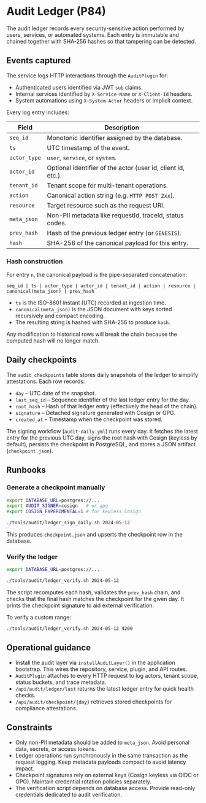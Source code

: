 # Audit Ledger (P84)

The audit ledger records every security-sensitive action performed by users, services, or automated systems. Each entry is immutable and chained together with SHA-256 hashes so that tampering can be detected.

## Events captured

The service logs HTTP interactions through the `AuditPlugin` for:

- Authenticated users identified via JWT `sub` claims.
- Internal services identified by `X-Service-Name` or `X-Client-Id` headers.
- System automations using `X-System-Actor` headers or implicit context.

Every log entry includes:

| Field | Description |
| --- | --- |
| `seq_id` | Monotonic identifier assigned by the database. |
| `ts` | UTC timestamp of the event. |
| `actor_type` | `user`, `service`, or `system`. |
| `actor_id` | Optional identifier of the actor (user id, client id, etc.). |
| `tenant_id` | Tenant scope for multi-tenant operations. |
| `action` | Canonical action string (e.g. `HTTP POST 2xx`). |
| `resource` | Target resource such as the request URI. |
| `meta_json` | Non-PII metadata like requestId, traceId, status codes. |
| `prev_hash` | Hash of the previous ledger entry (or `GENESIS`). |
| `hash` | SHA-256 of the canonical payload for this entry. |

### Hash construction

For entry `n`, the canonical payload is the pipe-separated concatenation:

```
seq_id | ts | actor_type | actor_id | tenant_id | action | resource | canonical(meta_json) | prev_hash
```

- `ts` is the ISO-8601 instant (UTC) recorded at ingestion time.
- `canonical(meta_json)` is the JSON document with keys sorted recursively and compact encoding.
- The resulting string is hashed with SHA-256 to produce `hash`.

Any modification to historical rows will break the chain because the computed hash will no longer match.

## Daily checkpoints

The `audit_checkpoints` table stores daily snapshots of the ledger to simplify attestations. Each row records:

- `day` – UTC date of the snapshot.
- `last_seq_id` – Sequence identifier of the last ledger entry for the day.
- `root_hash` – Hash of that ledger entry (effectively the head of the chain).
- `signature` – Detached signature generated with Cosign or GPG.
- `created_at` – Timestamp when the checkpoint was stored.

The signing workflow (`audit-daily.yml`) runs every day. It fetches the latest entry for the previous UTC day, signs the root hash with Cosign (keyless by default), persists the checkpoint in PostgreSQL, and stores a JSON artifact (`checkpoint.json`).

## Runbooks

### Generate a checkpoint manually

```bash
export DATABASE_URL=postgres://...
export AUDIT_SIGNER=cosign   # or gpg
export COSIGN_EXPERIMENTAL=1 # for keyless Cosign

./tools/audit/ledger_sign_daily.sh 2024-05-12
```

This produces `checkpoint.json` and upserts the checkpoint row in the database.

### Verify the ledger

```bash
export DATABASE_URL=postgres://...

./tools/audit/ledger_verify.sh 2024-05-12
```

The script recomputes each hash, validates the `prev_hash` chain, and checks that the final hash matches the checkpoint for the given day. It prints the checkpoint signature to aid external verification.

To verify a custom range:

```bash
./tools/audit/ledger_verify.sh 2024-05-12 4200
```

## Operational guidance

- Install the audit layer via `installAuditLayer()` in the application bootstrap. This wires the repository, service, plugin, and API routes.
- `AuditPlugin` attaches to every HTTP request to log actors, tenant scope, status buckets, and trace metadata.
- `/api/audit/ledger/last` returns the latest ledger entry for quick health checks.
- `/api/audit/checkpoint/{day}` retrieves stored checkpoints for compliance attestations.

## Constraints

- Only non-PII metadata should be added to `meta_json`. Avoid personal data, secrets, or access tokens.
- Ledger operations run synchronously in the same transaction as the request logging. Keep metadata payloads compact to avoid latency impact.
- Checkpoint signatures rely on external keys (Cosign keyless via OIDC or GPG). Maintain credential rotation policies separately.
- The verification script depends on database access. Provide read-only credentials dedicated to audit verification.
